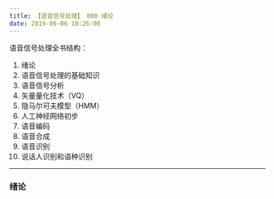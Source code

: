```yaml
---
title: 【语音信号处理】 000 绪论
date: 2019-06-06 10:26:00
---
```


语音信号处理全书结构：
1. 绪论
2. 语音信号处理的基础知识
3. 语音信号分析
4. 矢量量化技术（VQ）
5. 隐马尔可夫模型（HMM）
6. 人工神经网络初步
7. 语音编码
8. 语音合成
9. 语音识别
10. 说话人识别和语种识别

---

### 绪论
